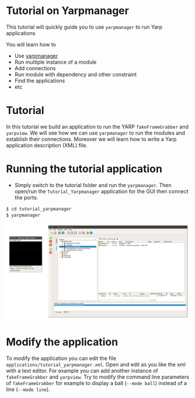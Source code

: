 Tutorial on Yarpmanager
=======================================

This tutorial will quickly guide you to use `yarpmanager` to run Yarp applications 

You will learn how to  
- Use [yarpmanager](https://www.yarp.it/latest/yarpmanager.html)
- Run multiple instance of a module
- Add connections 
- Run module with dependency and other constraint 
- Find the applications 
- etc 


# Tutorial
In this tutorial we build an application to run the YARP `fakeFrameGrabber` and `yarpview`. We will see how we can use `yarpmanager` to run the modules and establish their connections. Moreover we will learn how to write a Yarp application description (XML) file. 


# Running the tutorial application
- Simply switch to the tutorial folder and run the `yarpmanager`. Then open/run the `Tutorial_Yarpmanager` application for the GUI then connect the ports: 
```bash
$ cd tutorial_yarpmanager
$ yarpmanager
```
![application](/misc/application.png)

# Modify the application

To modify the application you can edit the file `applications/tutorial_yarpmanager.xml`. Open and edit as you like the xml with a text editor. For example you can add another instance of `fakeFrameGrabber` and `yarpview`. Try to modify the command line parameters of `fakeFrameGrabber` for example to display a ball (`--mode ball`) instead of a line (`--mode line`).



